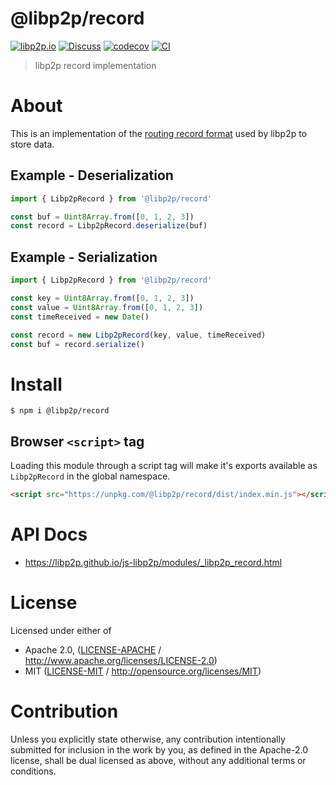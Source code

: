 # @libp2p/record

[![libp2p.io](https://img.shields.io/badge/project-libp2p-yellow.svg?style=flat-square)](http://libp2p.io/)
[![Discuss](https://img.shields.io/discourse/https/discuss.libp2p.io/posts.svg?style=flat-square)](https://discuss.libp2p.io)
[![codecov](https://img.shields.io/codecov/c/github/libp2p/js-libp2p.svg?style=flat-square)](https://codecov.io/gh/libp2p/js-libp2p)
[![CI](https://img.shields.io/github/actions/workflow/status/libp2p/js-libp2p/main.yml?branch=main\&style=flat-square)](https://github.com/libp2p/js-libp2p/actions/workflows/main.yml?query=branch%3Amain)

> libp2p record implementation

# About

<!--

!IMPORTANT!

Everything in this README between "# About" and "# Install" is automatically
generated and will be overwritten the next time the doc generator is run.

To make changes to this section, please update the @packageDocumentation section
of src/index.js or src/index.ts

To experiment with formatting, please run "npm run docs" from the root of this
repo and examine the changes made.

-->

This is an implementation of the [routing record format](https://github.com/libp2p/specs/blob/b9efe152c29f93f7a87931c14d78ae11e7924d5a/kad-dht/README.md?plain=1#L408-L425) used by libp2p to store data.

## Example - Deserialization

```TypeScript
import { Libp2pRecord } from '@libp2p/record'

const buf = Uint8Array.from([0, 1, 2, 3])
const record = Libp2pRecord.deserialize(buf)
```

## Example - Serialization

```TypeScript
import { Libp2pRecord } from '@libp2p/record'

const key = Uint8Array.from([0, 1, 2, 3])
const value = Uint8Array.from([0, 1, 2, 3])
const timeReceived = new Date()

const record = new Libp2pRecord(key, value, timeReceived)
const buf = record.serialize()
```

# Install

```console
$ npm i @libp2p/record
```

## Browser `<script>` tag

Loading this module through a script tag will make it's exports available as `Libp2pRecord` in the global namespace.

```html
<script src="https://unpkg.com/@libp2p/record/dist/index.min.js"></script>
```

# API Docs

- <https://libp2p.github.io/js-libp2p/modules/_libp2p_record.html>

# License

Licensed under either of

- Apache 2.0, ([LICENSE-APACHE](LICENSE-APACHE) / <http://www.apache.org/licenses/LICENSE-2.0>)
- MIT ([LICENSE-MIT](LICENSE-MIT) / <http://opensource.org/licenses/MIT>)

# Contribution

Unless you explicitly state otherwise, any contribution intentionally submitted for inclusion in the work by you, as defined in the Apache-2.0 license, shall be dual licensed as above, without any additional terms or conditions.
